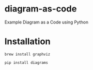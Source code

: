 # diagram-as-code
Example Diagram as a Code using Python

# Installation
```
brew install graphviz

pip install diagrams
```
